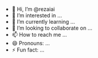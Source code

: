 - 👋 Hi, I’m @rezaiai
- 👀 I’m interested in ...
- 🌱 I’m currently learning ...
- 💞️ I’m looking to collaborate on ...
- 📫 How to reach me ...
- 😄 Pronouns: ...
- ⚡ Fun fact: ...

<!---
rezaiai/rezaiai is a ✨ special ✨ repository because its `README.md` (this file) appears on your GitHub profile.
You can click the Preview link to take a look at your changes.
--->
